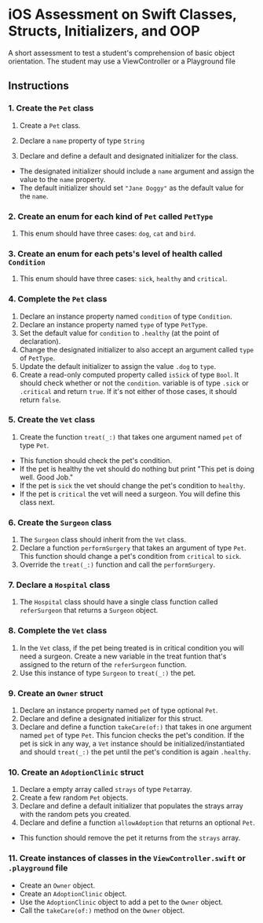 # iOS Assessment on Swift Classes, Structs, Initializers, and OOP
A short assessment to test a student's comprehension of basic object orientation.
The student may use a ViewController or a Playground file

## Instructions

### 1. Create the `Pet` class
1. Create a `Pet` class.
2. Declare a `name` property of type `String`

3. Declare and define a default and designated initializer for the class.
  * The designated initializer should include a `name` argument and assign the value to the `name` property.
  * The default initializer should set `"Jane Doggy"` as the default value for the `name`.

### 2. Create an enum for each kind of `Pet` called `PetType`
1. This enum should have three cases: `dog`, `cat` and `bird`.

### 3. Create an enum for each pets's level of health called `Condition`
1. This enum should have three cases: `sick`, `healthy` and `critical`.

### 4. Complete the `Pet` class
1. Declare an instance property named `condition` of type `Condition`.
2. Declare an instance property named `type` of type `PetType`.
3. Set the default value for `condition` to `.healthy` (at the point of declaration).
4. Change the designated initializer to also accept an argument called `type` of `PetType`.
5. Update the default initializer to assign the value `.dog` to `type`.
6. Create a read-only computed property called `isSick` of type `Bool`. It should check whether or not the `condition`. variable is of type `.sick` or `.critical` and return `true`. If it's not either of those cases, it should return `false`.

### 5. Create the `Vet` class
1. Create the function `treat(_:)` that takes one argument named `pet` of type `Pet`.
  * This function should check the pet's condition.
  * If the pet is healthy the vet should do nothing but print "This pet is doing well. Good Job."
  * If the pet is `sick` the vet should change the pet's condition to `healthy`.
  * If the pet is `critical` the vet will need a surgeon. You will define this class next.

### 6. Create the `Surgeon` class  
1. The `Surgeon` class should inherit from the `Vet` class.
2. Declare a function `performSurgery` that takes an argument of type `Pet`. This function should change a pet's condition from `critical` to `sick`.
3. Override the `treat(_:)` function and call the `performSurgery`.

### 7. Declare a `Hospital` class
1. The `Hospital` class should have a single class function called `referSurgeon` that returns a `Surgeon` object.

### 8. Complete the `Vet` class
1. In the `Vet` class, if the pet being treated is in critical condition you will need a surgeon. Create a new variable in the treat funtion that's assigned to the return of the `referSurgeon` function.
2. Use this instance of type `Surgeon` to `treat(_:)` the pet.

### 9. Create an `Owner` struct
1. Declare an instance property named `pet` of type optional `Pet`.
2. Declare and define a designated initializer for this struct.
3. Declare and define a function `takeCare(of:)` that takes in one argument named `pet` of type `Pet`. This funcion checks the pet's condition. If the pet is sick in any way, a `Vet` instance should be initialized/instantiated and should `treat(_:)` the pet until the pet's condition is again `.healthy`.

### 10. Create an `AdoptionClinic` struct
1. Declare a empty array called `strays` of type `Pet`array.
2. Create a few random `Pet` objects.
3. Declare and define a default initializer that populates the strays array with the random pets you created.
4. Declare and define a function `allowAdoption` that returns an optional `Pet`.
  * This function should remove the pet it returns from the `strays` array.

### 11. Create instances of classes in the `ViewController.swift` or `.playground` file
  * Create an `Owner` object.
  * Create an `AdoptionClinic` object.
  * Use the `AdoptionClinic` object to add a pet to the `Owner` object.
  * Call the `takeCare(of:)` method on the `Owner` object.
